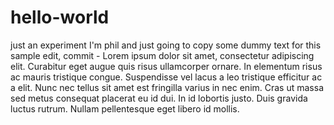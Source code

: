 # hello-world
just an experiment
I'm phil and just going to copy some dummy text for this sample edit, commit - Lorem ipsum dolor sit amet, consectetur adipiscing elit. Curabitur eget augue quis risus ullamcorper ornare. In elementum risus ac mauris tristique congue. Suspendisse vel lacus a leo tristique efficitur ac a elit. Nunc nec tellus sit amet est fringilla varius in nec enim. Cras ut massa sed metus consequat placerat eu id dui. In id lobortis justo. Duis gravida luctus rutrum. Nullam pellentesque eget libero id mollis.
